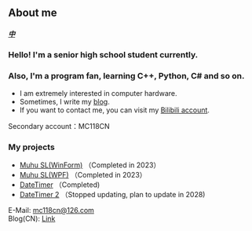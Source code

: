 ## About me  
##### [中](https://github.com/Muhu-C/Muhu-C/blob/main/README.md)  
  
### Hello! I'm a senior high school student currently.  
### Also, I'm a program fan, learning C++, Python, C# and so on.  
    
- I am extremely interested in computer hardware.  
- Sometimes, I write my [blog](https://muhu-c.github.io).  
- If you want to contact me, you can visit my [Bilibili account](https://space.bilibili.com/1469137723).  

Secondary account：MC118CN
  
### My projects  

- [Muhu SL(WinForm)](https://github.com/Muhu-C/Muhu-SL) （Completed in 2023）  
- [Muhu SL(WPF)](https://github.com/Muhu-C/MuhuSL-WPF) （Completed in 2023）  
- [DateTimer](https://github.com/Muhu-C/DateTimer) （Completed)
- [DateTimer 2](https://github.com/Muhu-C/DateTimer2) （Stopped updating, plan to update in 2028)
  
E-Mail: mc118cn@126.com  
Blog(CN): [Link](https://muhu-c.github.io)
